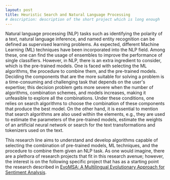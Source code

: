 ```yaml
---
layout: post
title: Heuristic Search and Natural Language Processing
# description: description of the short project which is long enough
---
```


Natural language processing (NLP) tasks such as identifying the polarity of a text, natural language inference, and named entity recognition can be defined as supervised learning problems. As expected, different Machine Learning (ML) techniques have been incorporated into the NLP field. Among these, one can find the usage of ensembles to improve the performance of single classifiers. However, in NLP, there is an extra ingredient to consider, which is the pre-trained models. One is faced with selecting the ML algorithms, the procedure to combine them, and the pre-trained models.  Deciding the components that are the more suitable for solving a problem is a time-consuming and challenging task that depends on the user's expertise; this decision problem gets more severe when the number of algorithms, combination schemes, and models increases, making it unfeasible to explore all the combinations. Under these conditions, one relies on search algorithms to choose the combination of these components that produce the best model. On the other hand, it is essential to mention that search algorithms are also used within the elements, e.g., they are used to estimate the parameters of the pre-trained models, estimate the weights of an artificial neural network or search for the text transformations and tokenizers used on the text. 

This research line aims to understand and develop algorithms capable of selecting the combination of pre-trained models, ML techniques, and the procedure to combine them given an NLP task. As one would imagine, there are a plethora of research projects that fit in this research avenue; however, the interest is on the following specific project that has as a starting point the research described in [EvoMSA: A Multilingual Evolutionary Approach for Sentiment Analysis](https://ieeexplore.ieee.org/abstract/document/8956106).